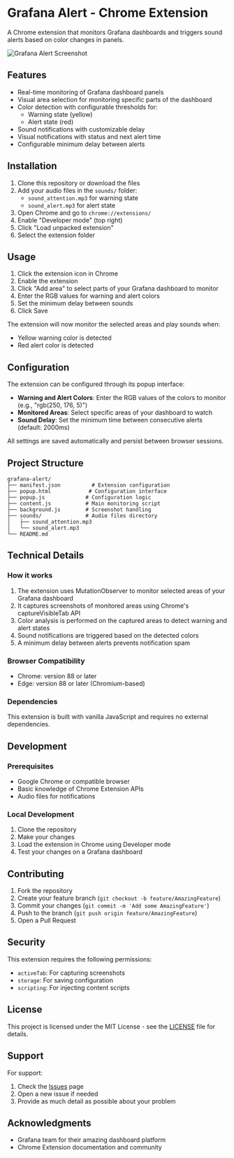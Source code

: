 # Grafana Alert - Chrome Extension

A Chrome extension that monitors Grafana dashboards and triggers sound alerts based on color changes in panels.

![Grafana Alert Screenshot](docs/screenshot.png)

## Features

- Real-time monitoring of Grafana dashboard panels
- Visual area selection for monitoring specific parts of the dashboard
- Color detection with configurable thresholds for:
  - Warning state (yellow)
  - Alert state (red)
- Sound notifications with customizable delay
- Visual notifications with status and next alert time
- Configurable minimum delay between alerts

## Installation

1. Clone this repository or download the files
2. Add your audio files in the `sounds/` folder:
   - `sound_attention.mp3` for warning state
   - `sound_alert.mp3` for alert state
3. Open Chrome and go to `chrome://extensions/`
4. Enable "Developer mode" (top right)
5. Click "Load unpacked extension"
6. Select the extension folder

## Usage

1. Click the extension icon in Chrome
2. Enable the extension
3. Click "Add area" to select parts of your Grafana dashboard to monitor
4. Enter the RGB values for warning and alert colors
5. Set the minimum delay between sounds
6. Click Save

The extension will now monitor the selected areas and play sounds when:
- Yellow warning color is detected
- Red alert color is detected

## Configuration

The extension can be configured through its popup interface:

- **Warning and Alert Colors**: Enter the RGB values of the colors to monitor (e.g., "rgb(250, 176, 5)")
- **Monitored Areas**: Select specific areas of your dashboard to watch
- **Sound Delay**: Set the minimum time between consecutive alerts (default: 2000ms)

All settings are saved automatically and persist between browser sessions.

## Project Structure

```
grafana-alert/
├── manifest.json          # Extension configuration
├── popup.html            # Configuration interface
├── popup.js             # Configuration logic
├── content.js           # Main monitoring script
├── background.js        # Screenshot handling
├── sounds/              # Audio files directory
│   ├── sound_attention.mp3
│   └── sound_alert.mp3
└── README.md
```

## Technical Details

### How it works

1. The extension uses MutationObserver to monitor selected areas of your Grafana dashboard
2. It captures screenshots of monitored areas using Chrome's captureVisibleTab API
3. Color analysis is performed on the captured areas to detect warning and alert states
4. Sound notifications are triggered based on the detected colors
5. A minimum delay between alerts prevents notification spam

### Browser Compatibility

- Chrome: version 88 or later
- Edge: version 88 or later (Chromium-based)

### Dependencies

This extension is built with vanilla JavaScript and requires no external dependencies.

## Development

### Prerequisites

- Google Chrome or compatible browser
- Basic knowledge of Chrome Extension APIs
- Audio files for notifications

### Local Development

1. Clone the repository
2. Make your changes
3. Load the extension in Chrome using Developer mode
4. Test your changes on a Grafana dashboard

## Contributing

1. Fork the repository
2. Create your feature branch (`git checkout -b feature/AmazingFeature`)
3. Commit your changes (`git commit -m 'Add some AmazingFeature'`)
4. Push to the branch (`git push origin feature/AmazingFeature`)
5. Open a Pull Request

## Security

This extension requires the following permissions:
- `activeTab`: For capturing screenshots
- `storage`: For saving configuration
- `scripting`: For injecting content scripts

## License

This project is licensed under the MIT License - see the [LICENSE](LICENSE) file for details.

## Support

For support:
1. Check the [Issues](https://github.com/yourusername/grafana-alert/issues) page
2. Open a new issue if needed
3. Provide as much detail as possible about your problem

## Acknowledgments

- Grafana team for their amazing dashboard platform
- Chrome Extension documentation and community 